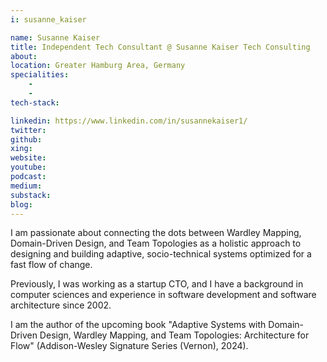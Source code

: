 ```yaml
---
i: susanne_kaiser

name: Susanne Kaiser
title: Independent Tech Consultant @ Susanne Kaiser Tech Consulting
about:
location: Greater Hamburg Area, Germany
specialities:
    -
    -
tech-stack:

linkedin: https://www.linkedin.com/in/susannekaiser1/
twitter:
github:
xing:
website:
youtube:
podcast:
medium:
substack:
blog:
---
```


I am passionate about connecting the dots between Wardley Mapping, Domain-Driven Design, and Team Topologies as a holistic approach to designing and building adaptive, socio-technical systems optimized for a fast flow of change.

Previously, I was working as a startup CTO, and I have a background in computer sciences and experience in software development and software architecture since 2002.

I am the author of the upcoming book "Adaptive Systems with Domain-Driven Design, Wardley Mapping, and Team Topologies: Architecture for Flow" (Addison-Wesley Signature Series (Vernon), 2024).
